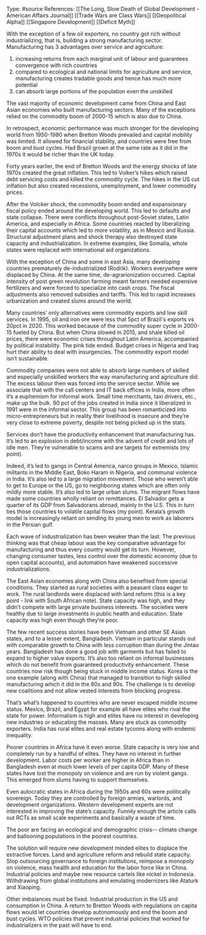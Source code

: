 Type: #source 
References: [[The Long, Slow Death of Global Development - American Affairs Journal]]
[[Trade Wars are Class Wars]]
[[Geopolitical Alpha]]
[[Singapore Development]]
[[Deficit Myth]]


With the exception of a few oil exporters, no country got rich without industrializing, that is, building a strong manufacturing sector. Manufacturing has 3 advantages over service and agriculture:
 
1) increasing returns from each marginal unit of labour and guarantees convergence with rich countries 
 2) compared to ecological and national limits for agriculture and service, manufacturing creates tradable goods and hence has much more potential 
3) can absorb large portions of the population even the unskilled  
   
The vast majority of economic development came from China and East Asian economies who built manufacturing sectors. Many of the exceptions relied on the commodity boom of 2000-15 which is also due to China.

In retrospect, economic performance was much stronger for the developing world from 1950-1980 when Bretton Woods prevailed and capital mobility was limited. It allowed for financial stability, and countries were free from boom and bust cycles. Had Brazil grown at the same rate as it did in the 1970s it would be richer than the UK today.

Forty years earlier, the end of Bretton Woods and the energy shocks of late 1970s created the great inflation. This led to Volker’s hikes which raised debt servicing costs and killed the commodity cycle. The hikes in the US cut inflation but also created recessions, unemployment, and lower commodity prices.

After the Volcker shock, the commodity boom ended and expansionary fiscal policy ended around the developing world. This led to defaults and state collapse. There were conflicts throughout post-Soviet states, Latin America, and especially in Africa. Some countries reacted by liberalizing their capital accounts which led to more volatility, as in Mexico and Russia. Structural adjustment plans and shock therapy also destroyed state capacity and industrialization. In extreme examples, like Somalia, whole states were replaced with international aid organizations.

With the exception of China and some in east Asia, many developing countries prematurely de-industrialized (Rodrik). Workers everywhere were displaced by China. At the same time, de-agrarionization occurred. Capital intensity of post green revolution farming meant farmers needed expensive fertilizers and were forced to specialize into cash crops. The fiscal adjustments also removed subsidies and tariffs. This led to rapid increases urbanization and created slums around the world.

Many countries’ only alternatives were commodity exports and low skill services. In 1995, oil and iron ore were less that 5pct of Brazil's exports vs 20pct in 2020. This worked because of the commodity super cycle in 2000-15 fueled by China. But when China slowed in 2015, and shale killed oil prices, there were economic crises throughout Latin America, accompanied by political instability. The pink tide ended. Budget crises in Nigeria and Iraq hurt their ability to deal with insurgencies. The commodity export model isn’t sustainable.

Commodity companies were not able to absorb large numbers of skilled and especially unskilled workers the way manufacturing and agriculture did. The excess labour then was forced into the service sector. While we associate that with the call centers and IT back offices in India, more often it’s a euphemism for informal work. Small time merchants, taxi drivers, etc., make up the bulk. 90 pct of the jobs created in India since it liberalized in 1991 were in the informal sector. This group has been romanticized into micro-entrepreneurs but in reality their livelihood is insecure and they’re very close to extreme poverty, despite not being picked up in the stats.

Services don’t have the productivity enhancement that manufacturing has. It’s led to an explosion in debt/income with the advent of credit and lots of idle men. They’re vulnerable to scams and are targets for extremists (my point).

Indeed, it’s led to gangs in Central America, narco groups in Mexico, Islamic militants in the Middle East, Boko Haram in Nigeria, and communal violence in India. It’s also led to a large migration movement. Those who weren’t able to get to Europe or the US, go to neighboring states which are often only mildly more stable. It’s also led to large urban slums. The migrant flows have made some countries wholly reliant on remittances. El Salvador gets a quarter of its GDP from Salvadorans abroad, mainly in the U.S. This in turn ties those countries to volatile capital flows (my point). Kerala’s growth model is increasingly reliant on sending its young men to work as laborers in the Persian gulf.

Each wave of industrialization has been weaker than the last. The previous thinking was that cheap labour was the key comparative advantage for manufacturing and thus every country would get its turn. However, changing consumer tastes, less control over the domestic economy (due to open capital accounts), and automation have weakened successive industrializations.

The East Asian economies along with China also benefited from special conditions. They started as rural societies with a peasant class eager to work. The rural landlords were displaced with land reform (this is a key point - link with South African note). State capacity was high, and they didn’t compete with large private business interests. The societies were healthy due to large investments in public health and education. State capacity was high even though they’re poor.

The few recent success stories have been Vietnam and other SE Asian states, and to a lesser extent, Bangladesh. Vietnam in particular stands out with comparable growth to China with less corruption than during the Jintao years. Bangladesh has done a good job with garments but has failed to expand to higher value exports. It’s also too reliant on informal businesses which do not benefit from guaranteed productivity enhancement. These countries now risk though being stuck in middle income status. Korea is the one example (along with China) that managed to transition to high skilled manufacturing which it did in the 80s and 90s. The challenge is to develop new coalitions and not allow vested interests from blocking progress.

That’s what’s happened to countries who are never escaped middle income status. Mexico, Brazil, and Egypt for example all have elites who rival the state for power. Informalism is high and elites have no interest in developing new industries or educating the masses. Many are stuck as commodity exporters. India has rural elites and real estate tycoons along with endemic inequality. 

Poorer countries in Africa have it even worse. State capacity is very low and completely run by a handful of elites. They have no interest in further development. Labor costs per worker are higher in Africa than in Bangladesh even at much lower levels of per capita GDP. Many of these states have lost the monopoly on violence and are run by violent gangs. This emerged from slums having to support themselves. 

Even autocratic states in Africa during the 1950s and 60s were politically sovereign. Today they are controlled by foreign armies, warlords, and development organizations. Western development experts are not interested in improving the state’s capacity. Funnily enough the article calls out RCTs as small scale experiments and basically a waste of time.

The poor are facing an ecological and demographic crisis-- climate change and ballooning populations in the poorest countries. 

The solution will require new development minded elites to displace the extractive forces. Land and agriculture reform and rebuild state capacity. Stop outsourcing governance to foreign institutions, reimpose a monopoly on violence, mass health and education for the labor force like in China. Industrial policies and maybe new resource cartels like nickel in Indonesia. Withdrawing from global institutions and emulating modernizers like Ataturk and Xiaoping. 

Other imbalances must be fixed. Industrial production in the US and consumption in China. A return to Bretton Woods with regulations on capita flows would let countries develop autonomously and end the boom and bust cycles. WTO policies that prevent industrial policies that worked for industrializers in the past will have to end.